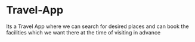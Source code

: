 # Travel-App
Its a Travel App where we can search for desired places and can book the facilities which we want there at the time of visiting in advance
